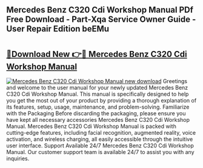 ## Mercedes Benz C320 Cdi Workshop Manual PDf Free Download - Part-Xqa Service Owner Guide - User Repair Edition beEMu

# <h2><a href="http://bc79526.oget.top/?id=Mercedes+Benz+C320+Cdi+Workshop+Manual">🔗Download New 👉🔴 Mercedes Benz C320 Cdi Workshop Manual</a></h2>

[![Mercedes Benz C320 Cdi Workshop Manual new download](https://i.imgur.com/5g1atiW.png)](http://bc79526.oget.top/?id=Mercedes+Benz+C320+Cdi+Workshop+Manual)
Greetings and welcome to the user manual for your newly updated Mercedes Benz C320 Cdi Workshop Manual. This manual is specifically designed to help you get the most out of your product by providing a thorough explanation of its features, setup, usage, maintenance, and problem-solving. Familiarize with the Packaging Before discarding the packaging, please ensure you have kept all necessary accessories Mercedes Benz C320 Cdi Workshop Manual. Mercedes Benz C320 Cdi Workshop Manual is packed with cutting-edge features, including facial recognition, augmented reality, voice activation, and wireless charging, all easily accessible through the intuitive user interface. Support Available 24/7 Mercedes Benz C320 Cdi Workshop Manual. Our customer support team is available 24/7 to assist you with any inquiries.

